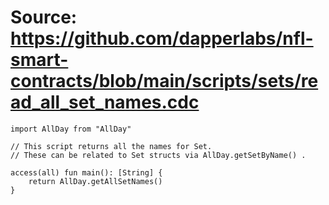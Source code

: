 # Source: https://github.com/dapperlabs/nfl-smart-contracts/blob/main/scripts/sets/read_all_set_names.cdc

```
import AllDay from "AllDay"

// This script returns all the names for Set.
// These can be related to Set structs via AllDay.getSetByName() .

access(all) fun main(): [String] {
    return AllDay.getAllSetNames()
}


```